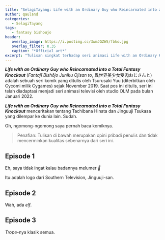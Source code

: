 ```yaml
---
title: "SelagiTayang: Life with an Ordinary Guy who Reincarnated into a Total Fantasy Knockout"
author: qauland
categories:
   - SelagiTayang
tags:
   - fantasy bishoujo
header:
   overlay_image: https://i.postimg.cc/3wmJGZWS/fbko.jpg
   overlay_filter: 0.35
   caption: "*Official art*"
excerpt: "Tulisan singkat terhadap seri animasi Life with an Ordinary Guy who Reincarnated into a Total Fantasy Knockout."
---
```


***Life with an Ordinary Guy who Reincarnated into a Total Fantasy Knockout*** (*Fantajī Bishōjo Juniku Ojisan to*, 異世界美少女受肉おじさんと) adalah sebuah seri komik yang ditulis oleh Tsurusaki Yuu (diterbitkan oleh Cycomi milik Cygames) sejak November 2019. Saat pos ini ditulis, seri ini telah diadaptasi menjadi seri animasi televisi oleh studio OLM pada bulan Januari 2022.

***Life with an Ordinary Guy who Reincarnated into a Total Fantasy Knockout*** menceritakan tentang Tachibana Hinata dan Jinguuji Tsukasa yang dilempar ke dunia lain. Sudah.

Oh, ngomong-ngomong saya pernah baca komiknya.

> Penafian: Tulisan di bawah merupakan opini pribadi penulis dan tidak mencerminkan kualitas sebenarnya dari seri ini.

## Episode 1

Eh, saya tidak ingat kalau badannya melumer *:thinking:*

Itu adalah logo dari Southern Television, Jinguuji-san.

## Episode 2

Wah, ada *elf*.

## Episode 3

*Trope*-nya klasik semua.

